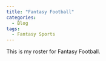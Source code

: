 ```yaml
---
title: "Fantasy Football"
categories:
  - Blog
tags:
  - Fantasy Sports
---
```

This is my roster for Fantasy Football.
